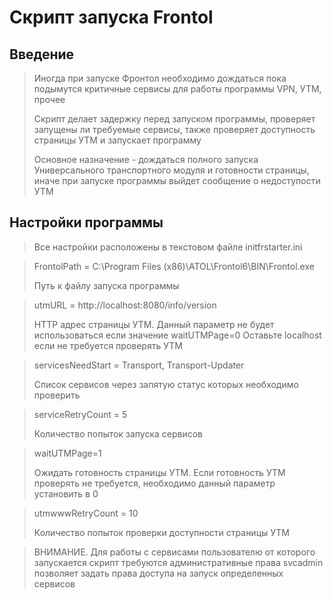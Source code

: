 <h1>Скрипт запуска Frontol</h1>

<h2>Введение</h2>

<blockquote>
<p>Иногда при запуске Фронтол необходимо дождаться пока подымутся критичные сервисы для работы программы VPN, УТМ, прочее</p>
<p>Скрипт делает задержку перед запуском программы, проверяет запущены ли требуемые сервисы, также проверяет доступность страницы УТМ и запускает программу</p>
<p>Основное назначение - дождаться полного запуска Универсального транспортного модуля и готовности страницы, иначе при запуске программы выйдет сообщение о недоступости УТМ</p>

</blockquote>

<h2>Настройки программы</h2>

<blockquote>
<p>Все настройки расположены в текстовом файле initfrstarter.ini</p>
</blockquote>

<blockquote>
<p>FrontolPath = C:\Program Files (x86)\ATOL\Frontol6\BIN\Frontol.exe</p>
Путь к файлу запуска программы
</blockquote>

<blockquote>
<p>utmURL = http://localhost:8080/info/version</p>
HTTP адрес страницы УТМ. Данный параметр не будет использоваться если значение waitUTMPage=0
Оставьте localhost если не требуется проверять УТМ
</blockquote>

<blockquote>
<p>servicesNeedStart = Transport, Transport-Updater</p>
Список сервисов через запятую статус которых необходимо проверить
</blockquote>

<blockquote>
<p>serviceRetryCount = 5</p>
Количество попыток запуска сервисов
</blockquote>

<blockquote>
<p>waitUTMPage=1</p>
Ожидать готовность страницы УТМ. Если готовность УТМ проверять не требуется, необходимо данный параметр установить в 0
</blockquote>

<blockquote>
<p>utmwwwRetryCount = 10</p>
Количество попыток проверки доступности страницы УТМ
</blockquote>

<blockquote>
ВНИМАНИЕ. Для работы с сервисами пользователю от которого запускается скрипт требуются административные права 
svcadmin позволяет задать права доступа на запуск определенных сервисов
</blockquote>
